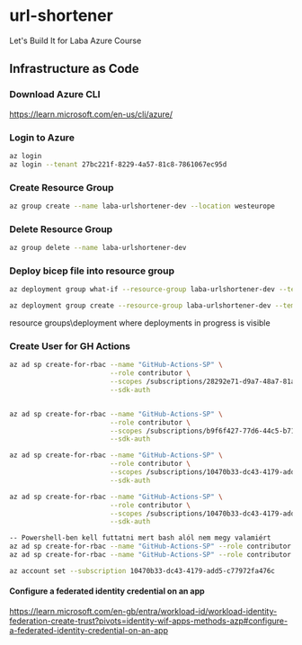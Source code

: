 # url-shortener
Let's Build It for Laba Azure Course

## Infrastructure as Code

### Download Azure CLI
https://learn.microsoft.com/en-us/cli/azure/

### Login to Azure
``` bash
az login
az login --tenant 27bc221f-8229-4a57-81c8-7861067ec95d

```

### Create Resource Group
``` bash
az group create --name laba-urlshortener-dev --location westeurope
```

### Delete Resource Group

``` bash
az group delete --name laba-urlshortener-dev
```

### Deploy bicep file into resource group

``` bash
az deployment group what-if --resource-group laba-urlshortener-dev --template-file main.bicep

az deployment group create --resource-group laba-urlshortener-dev --template-file main.bicep
```
resource groups\deployment where deployments in progress is visible


### Create User for GH Actions

``` bash
az ad sp create-for-rbac --name "GitHub-Actions-SP" \
                         --role contributor \
                         --scopes /subscriptions/28292e71-d9a7-48a7-81a2-526c30098a2a \
                         --sdk-auth


az ad sp create-for-rbac --name "GitHub-Actions-SP" \
                         --role contributor \
                         --scopes /subscriptions/b9f6f427-77d6-44c5-b71e-6369dda78728 \
                         --sdk-auth

az ad sp create-for-rbac --name "GitHub-Actions-SP" \
                         --role contributor \
                         --scopes /subscriptions/10470b33-dc43-4179-add5-c77972fa476c \
                         --sdk-auth

az ad sp create-for-rbac --name "GitHub-Actions-SP" \
                         --role contributor \
                         --scopes /subscriptions/10470b33-dc43-4179-add5-c77972fa476c \
                         --sdk-auth

-- Powershell-ben kell futtatni mert bash alól nem megy valamiért                         
az ad sp create-for-rbac --name "GitHub-Actions-SP" --role contributor --scopes /subscriptions/10470b33-dc43-4179-add5-c77972fa476c --sdk-auth
az ad sp create-for-rbac --name "GitHub-Actions-SP" --role contributor --scopes /subscriptions/28292e71-d9a7-48a7-81a2-526c30098a2a --sdk-auth

az account set --subscription 10470b33-dc43-4179-add5-c77972fa476c
```

#### Configure a federated identity credential on an app

https://learn.microsoft.com/en-gb/entra/workload-id/workload-identity-federation-create-trust?pivots=identity-wif-apps-methods-azp#configure-a-federated-identity-credential-on-an-app